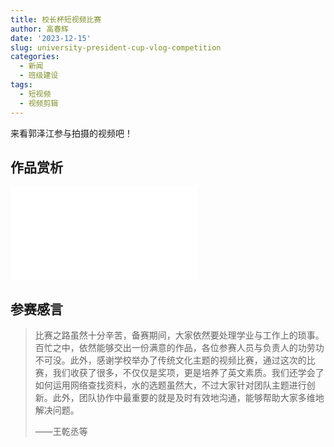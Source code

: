 ```yaml
---
title: 校长杯短视频比赛
author: 高春辉
date: '2023-12-15'
slug: university-president-cup-vlog-competition
categories:
  - 新闻
  - 班级建设
tags:
  - 短视频
  - 视频剪辑
---
```


来看郭泽江参与拍摄的视频吧！

<!--more-->

## 作品赏析

<iframe src="//player.bilibili.com/player.html?aid=792103367&bvid=BV1XC4y1X76v&cid=1361683211&p=1" scrolling="no" border="0" frameborder="no" framespacing="0" allowfullscreen="true"> </iframe>

## 参赛感言

> 比赛之路虽然十分辛苦，备赛期间，大家依然要处理学业与工作上的琐事。百忙之中，依然能够交出一份满意的作品，各位参赛人员与负责人的功劳功不可没。此外，感谢学校举办了传统文化主题的视频比赛，通过这次的比赛，我们收获了很多，不仅仅是奖项，更是培养了英文素质。我们还学会了如何运用网络查找资料，水的选题虽然大，不过大家针对团队主题进行创新。此外，团队协作中最重要的就是及时有效地沟通，能够帮助大家多维地解决问题。
>
> ——王乾丞等
